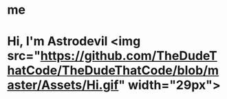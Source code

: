# me
# Hi, I'm Astrodevil &lt;img src="https://github.com/TheDudeThatCode/TheDudeThatCode/blob/master/Assets/Hi.gif" width="29px">
